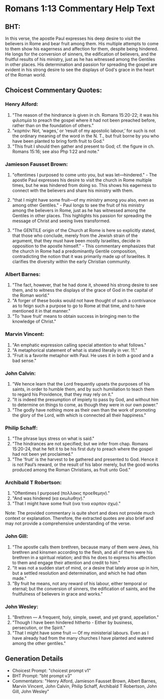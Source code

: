 # Romans 1:13 Commentary Help Text

## BHT:
In this verse, the apostle Paul expresses his deep desire to visit the believers in Rome and bear fruit among them. His multiple attempts to come to them show his eagerness and affection for them, despite being hindered. He longs for the conversion of sinners, the edification of believers, and the fruitful results of his ministry, just as he has witnessed among the Gentiles in other places. His determination and passion for spreading the gospel are evident in his strong desire to see the displays of God's grace in the heart of the Roman world.

## Choicest Commentary Quotes:
### Henry Alford:
1. "The reason of the hindrance is given in ch. Romans 15:20-22; it was his φιλοτιμία to preach the gospel where it had not been preached before, rather than on the foundation of others."
2. "καρπόν: Not, ‘wages,’ or ‘result of my apostolic labour,’ for such is not the ordinary meaning of the word in the N. T., but fruit borne by you who have been planted to bring forth fruit to God."
3. "This fruit I should then gather and present to God; cf. the figure in ch. Romans 15:16; see also Php 1:22 and note."

### Jamieson Fausset Brown:
1. "oftentimes I purposed to come unto you, but was let—hindered." - The apostle Paul expresses his desire to visit the church in Rome multiple times, but he was hindered from doing so. This shows his eagerness to connect with the believers and share his ministry with them.

2. "that I might have some fruit—of my ministry among you also, even as among other Gentiles." - Paul longs to see the fruit of his ministry among the believers in Rome, just as he has witnessed among the Gentiles in other places. This highlights his passion for spreading the message of Christ and seeing lives transformed.

3. "The GENTILE origin of the Church at Rome is here so explicitly stated, that those who conclude, merely from the Jewish strain of the argument, that they must have been mostly Israelites, decide in opposition to the apostle himself." - This commentary emphasizes that the church in Rome had a predominantly Gentile composition, contradicting the notion that it was primarily made up of Israelites. It clarifies the diversity within the early Christian community.

### Albert Barnes:
1. "The fact, however, that he had done it, showed his strong desire to see them, and to witness the displays of the grace of God in the capital of the Roman world."
2. "A forger of these books would not have thought of such a contrivance as to feign such a purpose to go to Rome at that time, and to have mentioned it in that manner."
3. "To 'have fruit' means to obtain success in bringing men to the knowledge of Christ."

### Marvin Vincent:
1. "An emphatic expression calling special attention to what follows."
2. "A metaphorical statement of what is stated literally in ver. 11."
3. "Fruit is a favorite metaphor with Paul. He uses it in both a good and a bad sense."

### John Calvin:
1. "We hence learn that the Lord frequently upsets the purposes of his saints, in order to humble them, and by such humiliation to teach them to regard his Providence, that they may rely on it."
2. "It is indeed the presumption of impiety to pass by God, and without him to determine on things to come, as though they were in our own power."
3. "The godly have nothing more as their own than the work of promoting the glory of the Lord, with which is connected all their happiness."

### Philip Schaff:
1. "The phrase lays stress on what is said."
2. "The hindrances are not specified; but we infer from chap. Romans 15:20-24, that he felt it to be his first duty to preach where the gospel had not been yet proclaimed."
3. "The 'fruit' is the harvest to be gathered and presented to God. Hence it is not Paul’s reward, or the result of his labor merely, but the good works produced among the Roman Christians, as fruit unto God."

### Archibald T Robertson:
1. "Oftentimes I purposed (πολλακις προεθεμην)."
2. "And was hindered (κα εκωλυθην)."
3. "That I might have some fruit (ινα τινα καρπον σχω)."

Note: The provided commentary is quite short and does not provide much context or explanation. Therefore, the extracted quotes are also brief and may not provide a comprehensive understanding of the verse.

### John Gill:
1. "The apostle calls them brethren, because many of them were Jews, his brethren and kinsmen according to the flesh, and all of them were his brethren in a spiritual relation; and this he does to express his affection to them and engage their attention and credit to him."
2. "It was not a sudden start of mind, or a desire that lately arose up in him, but a settled resolution and determination, and which he had often made."
3. "By fruit he means, not any reward of his labour, either temporal or eternal; but the conversion of sinners, the edification of saints, and the fruitfulness of believers in grace and works."

### John Wesley:
1. "Brethren — A frequent, holy, simple, sweet, and yet grand, appellation."
2. "Though I have been hindered hitherto - Either by business, persecution, or the Spirit."
3. "That I might have some fruit — Of my ministerial labours. Even as I have already had from the many churches I have planted and watered among the other gentiles."


## Generation Details
- Choicest Prompt: "choicest prompt v1"
- BHT Prompt: "bht prompt v3"
- Commentators: "Henry Alford, Jamieson Fausset Brown, Albert Barnes, Marvin Vincent, John Calvin, Philip Schaff, Archibald T Robertson, John Gill, John Wesley"

